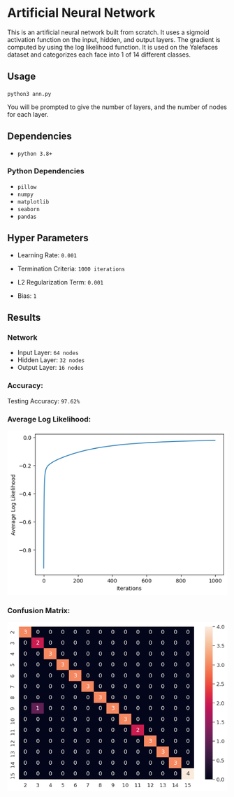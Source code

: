 # Artificial Neural Network

This is an artificial neural network built from scratch. It uses a sigmoid activation function on the input, hidden, and output layers. The gradient is computed by using the log likelihood function. It is used on the Yalefaces dataset and categorizes each face into 1 of 14 different classes.

## Usage

`python3 ann.py`

You will be prompted to give the number of layers, and the number of nodes for each layer.

## Dependencies

- `python 3.8+`

### Python Dependencies

- `pillow`
- `numpy`
- `matplotlib`
- `seaborn`
- `pandas`

## Hyper Parameters

- Learning Rate: `0.001`

- Termination Criteria: `1000 iterations`

- L2 Regularization Term: `0.001`

- Bias: `1`

## Results

### Network

- Input Layer: `64 nodes`
- Hidden Layer: `32 nodes`
- Output Layer: `16 nodes`

### Accuracy:

Testing Accuracy: `97.62%`

### Average Log Likelihood:

![](https://github.com/is386/ANN/blob/master/log.png?raw=true)

### Confusion Matrix:

![](https://github.com/is386/ANN/blob/master/confuse.png?raw=true)
